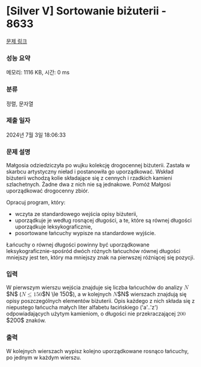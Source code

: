 # [Silver V] Sortowanie biżuterii - 8633 

[문제 링크](https://www.acmicpc.net/problem/8633) 

### 성능 요약

메모리: 1116 KB, 시간: 0 ms

### 분류

정렬, 문자열

### 제출 일자

2024년 7월 3일 18:06:33

### 문제 설명

<p>Małgosia odziedziczyła po wujku kolekcję drogocennej biżuterii. Zastała w skarbcu artystyczny nieład i postanowiła go uporządkować. Wskład biżuterii wchodzą kolie składające się z cennych i rzadkich kamieni szlachetnych. Żadne dwa z nich nie są jednakowe. Pomóż Małgosi uporządkować drogocenny zbiór.</p>

<p>Opracuj program, który:</p>

<ul>
	<li>wczyta ze standardowego wejścia opisy biżuterii,</li>
	<li>uporządkuje je według rosnącej długości, a te, które są równej długości uporządkuje leksykograficznie,</li>
	<li>posortowane łańcuchy wypisze na standardowe wyjście.</li>
</ul>

<p>Łańcuchy o równej długości powinny być uporządkowane leksykograficznie-spośród dwóch różnych łańcuchów równej długości mniejszy jest ten, który ma mniejszy znak na pierwszej różniącej się pozycji.</p>

### 입력 

 <p>W pierwszym wierszu wejścia znajduje się liczba łańcuchów do analizy <mjx-container class="MathJax" jax="CHTML" style="font-size: 109%; position: relative;"><mjx-math class="MJX-TEX" aria-hidden="true"><mjx-mi class="mjx-i"><mjx-c class="mjx-c1D441 TEX-I"></mjx-c></mjx-mi></mjx-math><mjx-assistive-mml unselectable="on" display="inline"><math xmlns="http://www.w3.org/1998/Math/MathML"><mi>N</mi></math></mjx-assistive-mml><span aria-hidden="true" class="no-mathjax mjx-copytext">$N$</span></mjx-container> (<mjx-container class="MathJax" jax="CHTML" style="font-size: 109%; position: relative;"><mjx-math class="MJX-TEX" aria-hidden="true"><mjx-mi class="mjx-i"><mjx-c class="mjx-c1D441 TEX-I"></mjx-c></mjx-mi><mjx-mo class="mjx-n" space="4"><mjx-c class="mjx-c2264"></mjx-c></mjx-mo><mjx-mn class="mjx-n" space="4"><mjx-c class="mjx-c31"></mjx-c><mjx-c class="mjx-c35"></mjx-c><mjx-c class="mjx-c30"></mjx-c></mjx-mn></mjx-math><mjx-assistive-mml unselectable="on" display="inline"><math xmlns="http://www.w3.org/1998/Math/MathML"><mi>N</mi><mo>≤</mo><mn>150</mn></math></mjx-assistive-mml><span aria-hidden="true" class="no-mathjax mjx-copytext">$N \le 150$</span></mjx-container>), a w kolejnych <mjx-container class="MathJax" jax="CHTML" style="font-size: 109%; position: relative;"><mjx-math class="MJX-TEX" aria-hidden="true"><mjx-mi class="mjx-i"><mjx-c class="mjx-c1D441 TEX-I"></mjx-c></mjx-mi></mjx-math><mjx-assistive-mml unselectable="on" display="inline"><math xmlns="http://www.w3.org/1998/Math/MathML"><mi>N</mi></math></mjx-assistive-mml><span aria-hidden="true" class="no-mathjax mjx-copytext">$N$</span></mjx-container> wierszach znajdują się opisy poszczególnych elementów biżuterii. Opis każdego z nich składa się z niepustego łańcucha małych liter alfabetu łacińskiego ('a'..'z') odpowiadających użytym kamieniom, o długości nie przekraczającej <mjx-container class="MathJax" jax="CHTML" style="font-size: 109%; position: relative;"><mjx-math class="MJX-TEX" aria-hidden="true"><mjx-mn class="mjx-n"><mjx-c class="mjx-c32"></mjx-c><mjx-c class="mjx-c30"></mjx-c><mjx-c class="mjx-c30"></mjx-c></mjx-mn></mjx-math><mjx-assistive-mml unselectable="on" display="inline"><math xmlns="http://www.w3.org/1998/Math/MathML"><mn>200</mn></math></mjx-assistive-mml><span aria-hidden="true" class="no-mathjax mjx-copytext">$200$</span></mjx-container> znaków.</p>

### 출력 

 <p>W kolejnych wierszach wypisz kolejno uporządkowane rosnąco łańcuchy, po jednym w każdym wierszu.</p>

